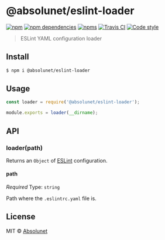 # @absolunet/eslint-loader

[![npm](https://img.shields.io/npm/v/@absolunet/eslint-loader.svg)](https://www.npmjs.com/package/@absolunet/eslint-loader)
[![npm dependencies](https://david-dm.org/absolunet/node-eslint-loader/status.svg)](https://david-dm.org/absolunet/node-eslint-loader)
[![npms](https://badges.npms.io/%40absolunet%2Feslint-loader.svg)](https://npms.io/search?q=%40absolunet%2Feslint-loader)
[![Travis CI](https://api.travis-ci.org/absolunet/node-eslint-loader.svg?branch=master)](https://travis-ci.org/absolunet/node-eslint-loader/builds)
[![Code style](https://img.shields.io/badge/code_style-@absolunet/node-659d32.svg)](https://github.com/absolunet/eslint-config-node)

> ESLint YAML configuration loader


## Install

```sh
$ npm i @absolunet/eslint-loader
```


## Usage

```js
const loader = require('@absolunet/eslint-loader');

module.exports = loader(__dirname);
```


## API

### loader(path)

Returns an `Object` of [ESLint](http://eslint.org) configuration.

#### path

*Required*
Type: `string`

Path where the `.eslintrc.yaml` file is.



## License

MIT © [Absolunet](https://absolunet.com)
